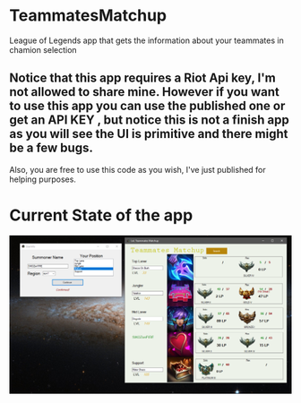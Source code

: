 # TeammatesMatchup
League of Legends app that gets the information about your teammates in chamion selection

## Notice that this app requires a Riot Api key, I'm not allowed to share mine. However if you want to use this app you can use the published one or get an API KEY , but notice this is not a finish app as you will see the UI is primitive and there might be a few bugs.

Also, you are free to use this code as you wish, I've just published for helping purposes.
# Current State of the app 

![App](https://github.com/sikozonpc/TeammatesMatchup/blob/master/teammatesmatchup_screenshot.png)
